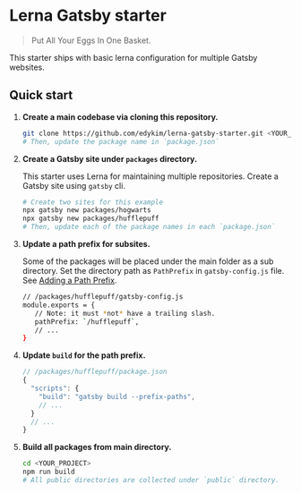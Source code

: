 # Lerna Gatsby starter

> Put All Your Eggs In One Basket.

This starter ships with basic lerna configuration for multiple Gatsby websites.

## Quick start

1. **Create a main codebase via cloning this repository.**

   ```sh
   git clone https://github.com/edykim/lerna-gatsby-starter.git <YOUR_PROJECT> && cd <YOUR_PROJECT>
   # Then, update the package name in `package.json`
   ```

2. **Create a Gatsby site under `packages` directory.**

   This starter uses Lerna for maintaining multiple repositories. Create a Gatsby site using `gatsby` cli.

   ```sh
   # Create two sites for this example
   npx gatsby new packages/hogwarts
   npx gatsby new packages/hufflepuff
   # Then, update each of the package names in each `package.json`
   ```

3. **Update a path prefix for subsites.**

   Some of the packages will be placed under the main folder as a sub directory. Set the directory path as `PathPrefix` in `gatsby-config.js` file. See [Adding a Path Prefix](https://www.gatsbyjs.org/docs/path-prefix/).
   
   ```sh
   // /packages/hufflepuff/gatsby-config.js
   module.exports = {
      // Note: it must *not* have a trailing slash.
      pathPrefix: `/hufflepuff`,
      // ...
   }
   ```

4. **Update `build` for the path prefix.**

   ```js
   // /packages/hufflepuff/package.json
   {
     "scripts": {
       "build": "gatsby build --prefix-paths", 
       // ...
     }
     // ...
   }
   ```

5. **Build all packages from main directory.**

   ```sh
   cd <YOUR_PROJECT>
   npm run build
   # All public directories are collected under `public` directory.
   ```
